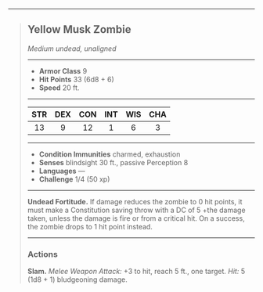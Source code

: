 ***
> ## Yellow Musk Zombie
> *Medium undead, unaligned*
> 
> ***
> 
> - **Armor Class** 9
> - **Hit Points** 33 (6d8 + 6)
> - **Speed** 20 ft.
> 
> ***
> 
> |STR|DEX|CON|INT|WIS|CHA|
> |:---:|:---:|:---:|:---:|:---:|:---:|
> |13|9|12|1|6|3|
> 
> ***
> 
> - **Condition Immunities** charmed, exhaustion
> - **Senses** blindsight 30 ft., passive Perception 8
> - **Languages** —
> - **Challenge** 1/4 (50 xp)
> 
> ***
> 
> **Undead Fortitude.** If damage reduces the zombie to 0 hit points, it must make a Constitution saving throw with a DC of 5 +the damage taken, unless the damage is fire or from a critical hit. On a success, the zombie drops to 1 hit point instead.
> 
> ***
> 
> ### Actions
> **Slam.** *Melee Weapon Attack:* +3 to hit, reach 5 ft., one target. *Hit:* 5 (1d8 + 1) bludgeoning damage.